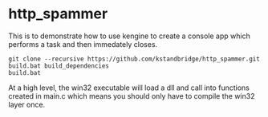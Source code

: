 # http_spammer

This is to demonstrate how to use kengine to create a console app which performs a task and then immedately closes.

```
git clone --recursive https://github.com/kstandbridge/http_spammer.git
build.bat build_dependencies
build.bat
```

At a high level, the win32 executable will load a dll and call into functions created in main.c which means you should only have to compile the win32 layer once.

